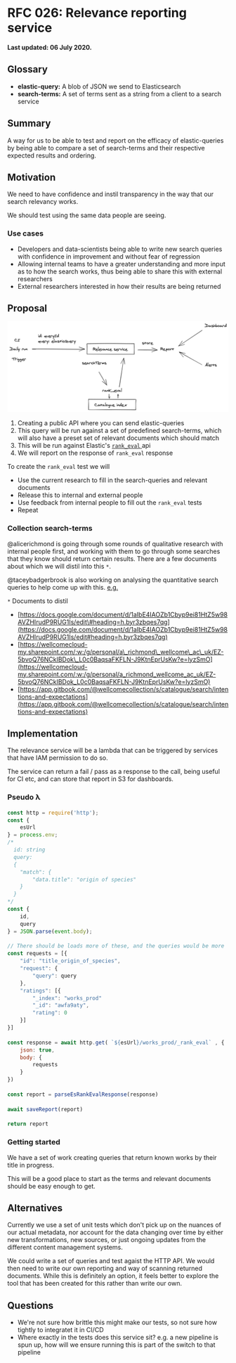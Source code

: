 # RFC 026: Relevance reporting service

**Last updated: 06 July 2020.**

## Glossary

* **elastic-query:** A blob of JSON we send to Elasticsearch
* **search-terms:** A set of terms sent as a string from a client to a search service

## Summary

A way for us to be able to test and report on the efficacy of elastic-queries by being able to compare a set of search-terms and their respective expected results and ordering.

## Motivation

We need to have confidence and instil transparency in the way that our search relevancy works.

We should test using the same data people are seeing.

### Use cases

* Developers and data-scientists being able to write new search queries with  confidence in improvement and without fear of regression
* Allowing internal teams to have a greater understanding and more input as to how the search works, thus being able to share this with external researchers
* External researchers interested in how their results are being returned

## Proposal

![architecture](../.gitbook/assets/relevance_service.png)

1. Creating a public API where you can send elastic-queries
2. This query will be run against a set of predefined search-terms, which will also have a preset set of relevant documents which should match
3. This will be run against Elastic's [ `rank_eval` ](https://www.elastic.co/guide/en/elasticsearch/reference/current/search-rank-eval.html) api
4. We will report on the response of `rank_eval` response

To create the `rank_eval` test we will

* Use the current research to fill in the search-queries and relevant documents
* Release this to internal and external people
* Use feedback from internal people to fill out the `rank_eval` tests
* Repeat

### Collection search-terms

@alicerichmond is going through some rounds of qualitative research with internal people first, and working with them to go through some searches that they know should return certain results. There are a few documents about which we will distil into this `*`.

@taceybadgerbrook is also working on analysing the quantitative search queries to help come up with this. [e.g.](https://github.com/wellcomecollection/catalogue/pull/634/files)

 `*` Documents to distil

* [https://docs.google.com/document/d/1aIbE4IAOZb1Cbyp9ei81HtZ5w98AVZHIrudP9RUG1Is/edit\#heading=h.byr3zbqes7qg](https://docs.google.com/document/d/1aIbE4IAOZb1Cbyp9ei81HtZ5w98AVZHIrudP9RUG1Is/edit#heading=h.byr3zbqes7qg)
* [https://wellcomecloud-my.sharepoint.com/:w:/g/personal/a\_richmond\_wellcome\_ac\_uk/EZ-5bvoQ76NCkIBDok\_L0c0BaqsaFKFLN-J9KtnEprUsKw?e=lyzSmO](https://wellcomecloud-my.sharepoint.com/:w:/g/personal/a_richmond_wellcome_ac_uk/EZ-5bvoQ76NCkIBDok_L0c0BaqsaFKFLN-J9KtnEprUsKw?e=lyzSmO)
* [https://app.gitbook.com/@wellcomecollection/s/catalogue/search/intentions-and-expectations](https://app.gitbook.com/@wellcomecollection/s/catalogue/search/intentions-and-expectations)

## Implementation

The relevance service will be a lambda that can be triggered by services that have IAM permission to do so.

The service can return a fail / pass as a response to the call, being useful for CI etc, and can store that report in S3 for dashboards.

### Pseudo λ

```javascript
const http = require('http');
const {
    esUrl
} = process.env;
/*
  id: string
  query:
  {
    "match": {
        "data.title": "origin of species"
    }
  }
*/
const {
    id,
    query
} = JSON.parse(event.body);

// There should be loads more of these, and the queries would be more 
const requests = [{
    "id": "title_origin_of_species",
    "request": {
        "query": query
    },
    "ratings": [{
        "_index": "works_prod"
        "_id": "awfa9aty",
        "rating": 0
    }]
}]

const response = await http.get( `${esUrl}/works_prod/_rank_eval` , {
    json: true,
    body: {
        requests
    }
})

const report = parseEsRankEvalResponse(response)

await saveReport(report)

return report
```

### Getting started

We have a set of work creating queries that return known works by their title in progress.

This will be a good place to start as the terms and relevant documents should be easy enough to get.

## Alternatives

Currently we use a set of unit tests which don't pick up on the nuances of our actual metadata, nor account for the data changing over time by either new transformations, new sources, or just ongoing updates from the different content management systems.

We could write a set of queries and test agaist the HTTP API. We would then need to write our own reporting and way of scanning returned documents. While this is definitely an option, it feels better to explore the tool that has been created for this rather than write our own.

## Questions

* We're not sure how brittle this might make our tests, so not sure how tightly to integratet it in CI/CD
* Where exactly in the tests does this service sit? e.g. a new pipeline is spun up, how will we ensure running this is part of the switch to that pipeline

